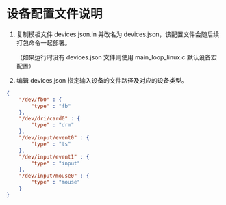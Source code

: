 ﻿# 设备配置文件说明

1. 复制模板文件 devices.json.in 并改名为 devices.json，该配置文件会随后续打包命令一起部署。

   （如果运行时没有 devices.json 文件则使用 main_loop_linux.c 默认设备宏配置）

2. 编辑 devices.json 指定输入设备的文件路径及对应的设备类型。

```json
{
    "/dev/fb0" : {
        "type" : "fb"
    },
	"/dev/dri/card0" : {
        "type" : "drm"
    },
	"/dev/input/event0" : {
        "type" : "ts"
    },
	"/dev/input/event1" : {
        "type" : "input"
    },
	"/dev/input/mouse0" : {
        "type" : "mouse"
    }
}
```


